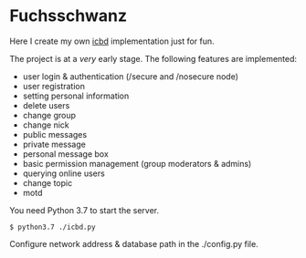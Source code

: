 # Fuchsschwanz

Here I create my own [icbd](http://www.icb.net/) implementation just for fun.

The project is at a *very* early stage. The following features are implemented:

* user login & authentication (/secure and /nosecure node)
* user registration
* setting personal information
* delete users
* change group
* change nick
* public messages
* private message
* personal message box
* basic permission management (group moderators & admins)
* querying online users
* change topic
* motd

You need Python 3.7 to start the server.

	$ python3.7 ./icbd.py

Configure network address & database path in the ./config.py file.
